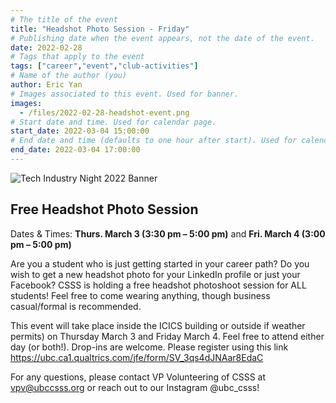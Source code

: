 ```yaml
---
# The title of the event
title: "Headshot Photo Session - Friday"
# Publishing date when the event appears, not the date of the event.
date: 2022-02-28
# Tags that apply to the event
tags: ["career","event","club-activities"]
# Name of the author (you)
author: Eric Yan 
# Images associated to this event. Used for banner.
images:
  - /files/2022-02-28-headshot-event.png
# Start date and time. Used for calendar page.
start_date: 2022-03-04 15:00:00
# End date and time (defaults to one hour after start). Used for calendar page.
end_date: 2022-03-04 17:00:00
---
```

![Tech Industry Night 2022 Banner](/files/2022-02-28-headshot-event.png)

## Free Headshot Photo Session

Dates & Times: **Thurs. March 3 (3:30 pm – 5:00 pm)** and **Fri. March 4 (3:00 pm – 5:00 pm)**

Are you a student who is just getting started in your career path? Do you wish to get a new headshot photo for your LinkedIn profile or just your Facebook? CSSS is holding a free headshot photoshoot session for ALL students! Feel free to come wearing anything, though business casual/formal is recommended.

This event will take place inside the ICICS building or outside if weather permits) on Thursday March 3 and Friday March 4. Feel free to attend either day (or both!). Drop-ins are welcome. Please register using this link https://ubc.ca1.qualtrics.com/jfe/form/SV_3qs4dJNAar8EdaC 

For any questions, please contact VP Volunteering of CSSS at vpv@ubccsss.org or reach out to our Instagram @ubc_csss!